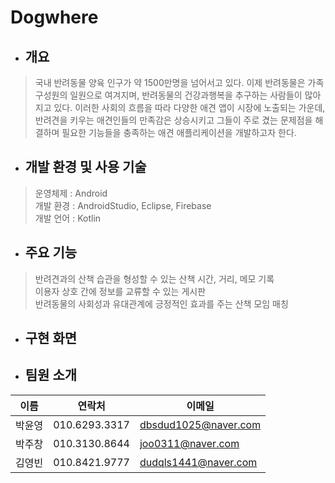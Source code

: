 # Dogwhere

* ## 개요
> 국내 반려동물 양육 인구가 약 1500만명을 넘어서고 있다. 이제 반려동물은 가족 구성원의 일원으로 여겨지며, 반려동물의 건강과행복을 추구하는 사람들이 많아지고 있다. 이러한 사회의 흐름을 따라 다양한 애견 앱이 시장에 노출되는 가운데, 반려견을 키우는 애견인들의 만족감은 상승시키고 그들이 주로 겼는 문제점을 해결하며 필요한 기능들을 충족하는 애견 애플리케이션을 개발하고자 한다.

* ## 개발 환경 및 사용 기술
> 운영체제 : Android <br>
 개발 환경 : AndroidStudio, Eclipse, Firebase <br>
 개발 언어 : Kotlin
* ## 주요 기능
> 반려견과의 산책 습관을 형성할 수 있는 산책 시간, 거리, 메모 기록<br>
이용자 상호 간에 정보를 교류할 수 있는 게시판<br>
반려동물의 사회성과 유대관계에 긍정적인 효과를 주는 산책 모임 매칭
* ## 구현 화면
* ## 팀원 소개
이름 | 연락처 | 이메일
---|---|---|
박윤영 | 010.6293.3317 | dbsdud1025@naver.com
박주창 | 010.3130.8644 | joo0311@naver.com
김영빈 | 010.8421.9777 | dudqls1441@naver.com
